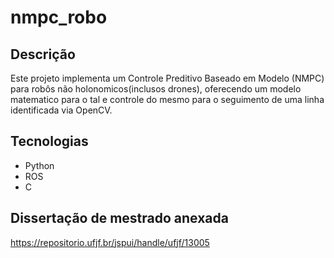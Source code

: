 # nmpc_robo

## Descrição
Este projeto implementa um Controle Preditivo Baseado em Modelo (NMPC) para robôs não holonomicos(inclusos drones), oferecendo um modelo matematico para o tal e controle do mesmo para o seguimento de uma linha
identificada via OpenCV.

## Tecnologias
- Python
- ROS
- C

## Dissertação de mestrado anexada
https://repositorio.ufjf.br/jspui/handle/ufjf/13005
